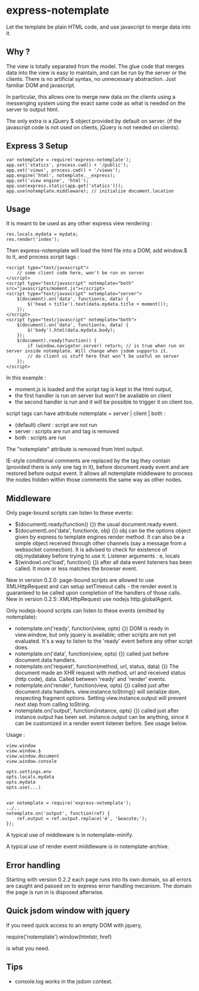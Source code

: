 express-notemplate
==================

Let the template be plain HTML code, and use javascript to merge data into it.

Why ?
-----

The view is totally separated from the model.
The glue code that merges data into the view is easy to maintain, and can be run by the server or the clients.
There is no artificial syntax, no unnecessary abstraction.
Just familiar DOM and javascript.

In particular, this allows one to merge new data on the clients using a messenging system using the exact same code as what is needed on the server to output html.

The only extra is a jQuery $ object provided by default on server.
(if the javascript code is not used on clients, jQuery is not needed on clients).


Express 3 Setup
---------------

	var notemplate = require('express-notemplate');
	app.set('statics', process.cwd() + '/public');
	app.set('views', process.cwd() + '/views');
	app.engine('html', notemplate.__express);
	app.set('view engine', 'html');
	app.use(express.static(app.get('statics')));
	app.use(notemplate.middleware); // initialize document.location

Usage
-----

It is meant to be used as any other express view rendering :

	res.locals.mydata = mydata;
	res.render('index');

Then express-notemplate will load the html file into a DOM, add window.$ to it, and process script tags :

	<script type="text/javascript">
		// some client code here, won't be run on server
	</script>
	<script type="text/javascript" notemplate="both" src="javascripts/moment.js"></script>
	<script type="text/javascript" notemplate="server">
		$(document).on('data', function(e, data) {
			$('head > title').text(data.mydata.title + moment());
		});
	</script>
	<script type="text/javascript" notemplate="both">
		$(document).on('data', function(e, data) {
			$('body').html(data.mydata.body);
		});
		$(document).ready(function() {
			if (window.navigator.server) return; // is true when run on server inside notemplate. Will change when jsdom supports it.
			// do client ui stuff here that won't be useful on server
		});
	</script>


In this example :

* moment.js is loaded and the script tag is kept in the html output,
* the first handler is run on server but won't be available on client
* the second handler is run and it will be possible to trigger it on client too.

script tags can have attribute notemplate = server | client | both :

* (default) client : script are not run
* server : scripts are run and tag is removed
* both : scripts are run

The "notemplate" attribute is removed from html output.

IE-style conditional comments are replaced by the tag they contain (provided there is only one tag in it),
before document.ready event and are restored before output event. It allows all notemplate middleware
to process the nodes hidden within those comments the same way as other nodes.


Middleware
----------

Only page-bound scripts can listen to these events:

* $(document).ready(function() {})
  the usual document.ready event.
* $(document).on('data', function(e, obj) {})
  obj can be the options object given by express to template engines render method.
  It can also be a simple object received through other channels (say a message
  from a websocket connection).
  It is advised to check for existence of obj.mydatakey before trying to use it.
  Listener arguments : e, locals
* $(window).on('load', function() {})
	after all data event listeners has been called.
	It more or less matches the browser event.

New in version 0.2.0: page-bound scripts are allowed to use XMLHttpRequest
and can setup setTimeout calls - the render event is guaranteed to be called
upon completion of the handlers of those calls.
New in version 0.2.5: XMLHttpRequest use nodejs http.globalAgent.


Only nodejs-bound scripts can listen to these events (emitted by notemplate):

* notemplate.on('ready', function(view, opts) {})
	DOM is ready in view.window, but only jquery is available; other scripts
	are not yet evaluated. It's a way to listen to the 'ready' event before
	any other script does.
* notemplate.on('data', function(view, opts) {})
  called just before document.data handlers.
* notemplate.on('request', function(method, url, status, data) {})
	The document made an XHR request with method, url and received status
	(http code), data.
	Called between 'ready' and 'render' events.
* notemplate.on('render', function(view, opts) {})
	called just after document.data handlers.
	view.instance.toString() will serialize dom, respecting fragment options.
	Setting view.instance.output will prevent next step from calling toString.
* notemplate.on('output', function(instance, opts) {})
	called just after instance.output has been set.
	instance.output can be anything, since it can be customized in a render event
	listener before. See usage below.


Usage :

	view.window
	view.window.$
	view.window.document
	view.window.console

	opts.settings.env
	opts.locals.mydata
	opts.mydata
	opts.use(...)


	var notemplate = require('express-notemplate');
	../..
	notemplate.on('output', function(ref) {
		ref.output = ref.output.replace('é', '&eacute;');
	});

A typical use of middleware is in notemplate-minify.

A typical use of render event middleware is in notemplate-archive.


Error handling
--------------

Starting with version 0.2.2 each page runs into its own domain, so all
errors are caught and passed on to express error handling mecanism.
The domain the page is run in is disposed afterwise.


Quick jsdom window with jquery
------------------------------

If you need quick access to an empty DOM with jquery,

  require('notemplate').window(htmlstr, href)

is what you need.


Tips
----

* console.log works in the jsdom context.
